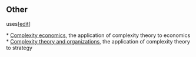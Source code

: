 ## Other
uses[[edit](/w/index.php?title=Complexity\_theory&action=edit&section=2 "Edit
section: Other uses")]

 \* [Complexity economics](/wiki/Complexity\_economics "Complexity economics"), the application of complexity theory to economics
 \* [Complexity theory and organizations](/wiki/Complexity\_theory\_and\_organizations "Complexity theory and organizations"), the application of complexity theory to strategy
